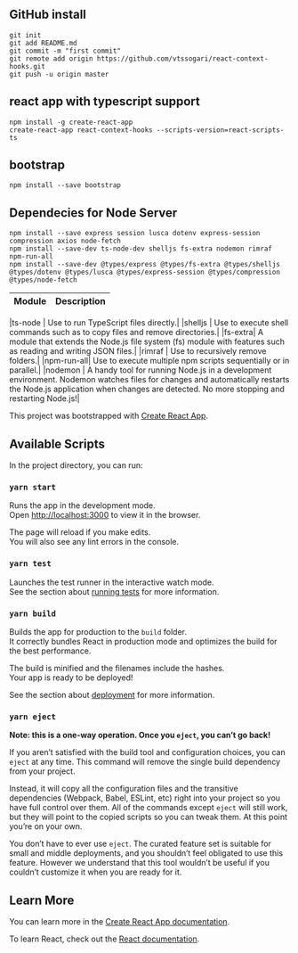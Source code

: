 ## GitHub install
```
git init
git add README.md
git commit -m "first commit"
git remote add origin https://github.com/vtssogari/react-context-hooks.git
git push -u origin master
``` 
## react app with typescript support
```
npm install -g create-react-app
create-react-app react-context-hooks --scripts-version=react-scripts-ts
```
## bootstrap 
```
npm install --save bootstrap

```


## Dependecies for Node Server
```
npm install --save express session lusca dotenv express-session compression axios node-fetch
npm install --save-dev ts-node-dev shelljs fs-extra nodemon rimraf npm-run-all 
npm install --save-dev @types/express @types/fs-extra @types/shelljs @types/dotenv @types/lusca @types/express-session @types/compression @types/node-fetch
```

|Module  |	Description|
| ------------- |:-------------:|

|ts-node |	Use to run TypeScript files directly.|
|shelljs |	Use to execute shell commands such as to copy files and remove directories.|
|fs-extra|	A module that extends the Node.js file system (fs) module with features such as reading and writing JSON files.|
|rimraf  |	Use to recursively remove folders.|
|npm-run-all|	Use to execute multiple npm scripts sequentially or in parallel.|
|nodemon |	A handy tool for running Node.js in a development environment. Nodemon watches files for changes and automatically restarts the Node.js application when changes are detected. No more stopping and restarting Node.js!|


This project was bootstrapped with [Create React App](https://github.com/facebook/create-react-app).

## Available Scripts

In the project directory, you can run:

### `yarn start`

Runs the app in the development mode.<br />
Open [http://localhost:3000](http://localhost:3000) to view it in the browser.

The page will reload if you make edits.<br />
You will also see any lint errors in the console.

### `yarn test`

Launches the test runner in the interactive watch mode.<br />
See the section about [running tests](https://facebook.github.io/create-react-app/docs/running-tests) for more information.

### `yarn build`

Builds the app for production to the `build` folder.<br />
It correctly bundles React in production mode and optimizes the build for the best performance.

The build is minified and the filenames include the hashes.<br />
Your app is ready to be deployed!

See the section about [deployment](https://facebook.github.io/create-react-app/docs/deployment) for more information.

### `yarn eject`

**Note: this is a one-way operation. Once you `eject`, you can’t go back!**

If you aren’t satisfied with the build tool and configuration choices, you can `eject` at any time. This command will remove the single build dependency from your project.

Instead, it will copy all the configuration files and the transitive dependencies (Webpack, Babel, ESLint, etc) right into your project so you have full control over them. All of the commands except `eject` will still work, but they will point to the copied scripts so you can tweak them. At this point you’re on your own.

You don’t have to ever use `eject`. The curated feature set is suitable for small and middle deployments, and you shouldn’t feel obligated to use this feature. However we understand that this tool wouldn’t be useful if you couldn’t customize it when you are ready for it.

## Learn More

You can learn more in the [Create React App documentation](https://facebook.github.io/create-react-app/docs/getting-started).

To learn React, check out the [React documentation](https://reactjs.org/).
